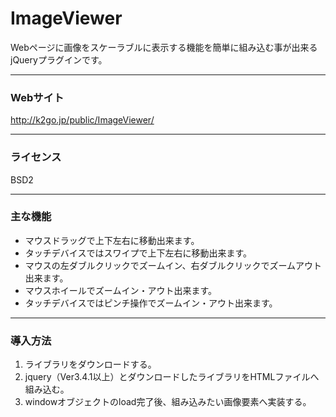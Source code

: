 # ImageViewer
Webページに画像をスケーラブルに表示する機能を簡単に組み込む事が出来るjQueryプラグインです。


------------

### Webサイト
http://k2go.jp/public/ImageViewer/

------------

### ライセンス

BSD2

------------

### 主な機能

- マウスドラッグで上下左右に移動出来ます。
- タッチデバイスではスワイプで上下左右に移動出来ます。
- マウスの左ダブルクリックでズームイン、右ダブルクリックでズームアウト出来ます。
- マウスホイールでズームイン・アウト出来ます。
- タッチデバイスではピンチ操作でズームイン・アウト出来ます。

------------

### 導入方法

1. ライブラリをダウンロードする。
2. jquery（Ver3.4.1以上）とダウンロードしたライブラリをHTMLファイルへ組み込む。
3. windowオブジェクトのload完了後、組み込みたい画像要素へ実装する。

